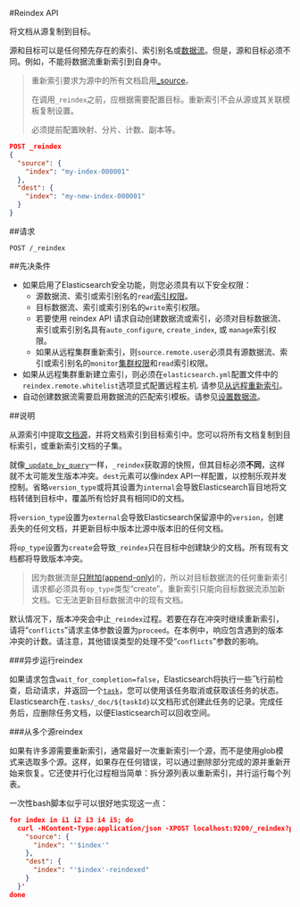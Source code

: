 #Reindex API

将文档从源复制到目标。

源和目标可以是任何预先存在的索引、索引别名或[数据流]()。但是，源和目标必须不同。例如，不能将数据流重新索引到自身中。

> 重新索引要求为源中的所有文档启用[_source]()。
> 
> 在调用`_reindex`之前，应根据需要配置目标。重新索引不会从源或其关联模板复制设置。
> 
> 必须提前配置映射、分片、计数、副本等。


```json
POST _reindex
{
  "source": {
    "index": "my-index-000001"
  },
  "dest": {
    "index": "my-new-index-000001"
  }
}
```

##请求

`POST /_reindex`

##先决条件

* 如果启用了Elasticsearch安全功能，则您必须具有以下安全权限：
	* 源数据流、索引或索引别名的`read`[索引权限]()。
	* 目标数据流、索引或索引别名的`write`索引权限。
	* 若要使用 reindex API 请求自动创建数据流或索引，必须对目标数据流、索引或索引别名具有`auto_configure`, `create_index`, 或 `manage`索引权限。
	* 如果从远程集群重新索引，则`source.remote.user`必须具有源数据流、索引或索引别名的`monitor`[集群权限]()和`read`索引权限。
* 如果从远程集群重新建立索引，则必须在`elasticsearch.yml`配置文件中的`reindex.remote.whitelist`选项显式配置远程主机. 请参见[从远程重新索引]()。
* 自动创建数据流需要启用数据流的匹配索引模板。请参见[设置数据流]()。

##说明

从源索引中提取[文档源]()，并将文档索引到目标索引中。您可以将所有文档复制到目标索引，或重新索引文档的子集。

就像[`_update_by_query`]()一样，`_reindex`获取源的快照，但其目标必须**不同**，这样就不太可能发生版本冲突。`dest`元素可以像index API一样配置，以控制乐观并发控制。省略`version_type`或将其设置为`internal`会导致Elasticsearch盲目地将文档转储到目标中，覆盖所有恰好具有相同ID的文档。

将`version_type`设置为`external`会导致Elasticsearch保留源中的`version`，创建丢失的任何文档，并更新目标中版本比源中版本旧的任何文档。

将`op_type`设置为`create`会导致`_reindex`只在目标中创建缺少的文档。所有现有文档都将导致版本冲突。



> 因为数据流是[只附加(append-only)]()的，所以对目标数据流的任何重新索引请求都必须具有`op_type`类型“create”。重新索引只能向目标数据流添加新文档。它无法更新目标数据流中的现有文档。



默认情况下，版本冲突会中止`_reindex`过程。若要在存在冲突时继续重新索引，请将“`conflicts`”请求主体参数设置为`proceed`。在本例中，响应包含遇到的版本冲突的计数。请注意，其他错误类型的处理不受“`conflicts`”参数的影响。

###异步运行reindex

如果请求包含`wait_for_completion=false`，Elasticsearch将执行一些飞行前检查，启动请求，并返回一个[`task`]()，您可以使用该任务取消或获取该任务的状态。Elasticsearch在`.tasks/_doc/${taskId}`以文档形式创建此任务的记录。完成任务后，应删除任务文档，以便Elasticsearch可以回收空间。

###从多个源reindex

如果有许多源需要重新索引，通常最好一次重新索引一个源，而不是使用glob模式来选取多个源。这样，如果存在任何错误，可以通过删除部分完成的源并重新开始来恢复。它还使并行化过程相当简单：拆分源列表以重新索引，并行运行每个列表。

一次性bash脚本似乎可以很好地实现这一点：

```json
for index in i1 i2 i3 i4 i5; do
  curl -HContent-Type:application/json -XPOST localhost:9200/_reindex?pretty -d'{
    "source": {
      "index": "'$index'"
    },
    "dest": {
      "index": "'$index'-reindexed"
    }
  }'
done
```



